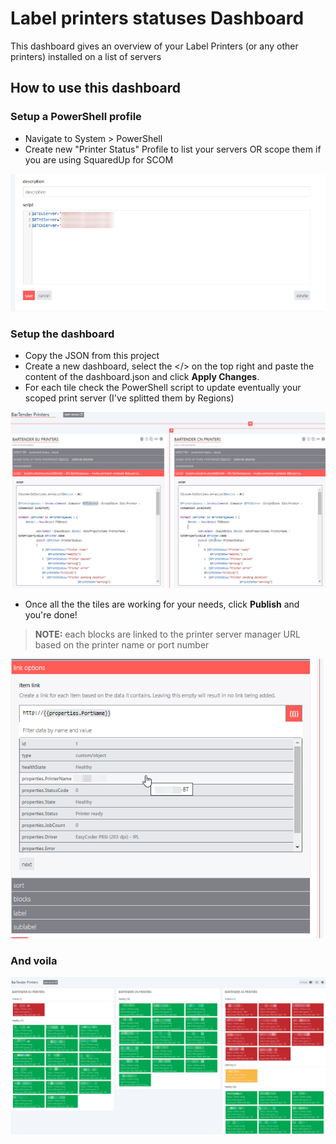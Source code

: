 # Label printers statuses Dashboard
This dashboard gives an overview of your Label Printers (or any other printers) installed on a list of servers


## How to use this dashboard
### Setup a PowerShell profile
- Navigate to System > PowerShell
- Create new "Printer Status" Profile to list your servers OR scope them if you are using SquaredUp for SCOM

![screenshot](images/PrinterProfil.png)

### Setup the dashboard
- Copy the JSON from this project
- Create a new dashboard, select the </> on the top right and paste the content of the dashboard.json and click **Apply Changes**.
- For each tile check the PowerShell script to update eventually your scoped print server (I've splitted them by Regions)

![screenshot](images/PrinterByDCs.png)

- Once all the the tiles are working for your needs, click **Publish** and you're done!

> **NOTE:**  each blocks are linked to the printer server manager URL based on the printer name or port number
  
![screenshot](images/PrinterLink.png)

### And voila
![screenshot](Label-printer-status-dashboard.png)
